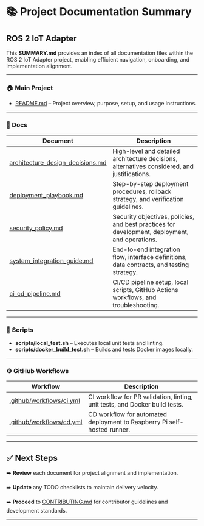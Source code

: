 # 📚 Project Documentation Summary

## ROS 2 IoT Adapter

This **SUMMARY.md** provides an index of all documentation files within the ROS 2 IoT Adapter project, enabling efficient navigation, onboarding, and implementation alignment.

---

### 🏠 Main Project

* [README.md](../README.md) – Project overview, purpose, setup, and usage instructions.

---

### 📂 Docs

| Document                                                               | Description                                                                                    |
| ---------------------------------------------------------------------- | ---------------------------------------------------------------------------------------------- |
| [architecture\_design\_decisions.md](architecture_design_decisions.md) | High-level and detailed architecture decisions, alternatives considered, and justifications.   |
| [deployment\_playbook.md](deployment_playbook.md)                      | Step-by-step deployment procedures, rollback strategy, and verification guidelines.            |
| [security\_policy.md](security_policy.md)                              | Security objectives, policies, and best practices for development, deployment, and operations. |
| [system\_integration\_guide.md](system_integration_guide.md)           | End-to-end integration flow, interface definitions, data contracts, and testing strategy.      |
| [ci\_cd\_pipeline.md](ci_cd_pipeline.md)                               | CI/CD pipeline setup, local scripts, GitHub Actions workflows, and troubleshooting.            |

---

### 📂 Scripts

* **scripts/local\_test.sh** – Executes local unit tests and linting.
* **scripts/docker\_build\_test.sh** – Builds and tests Docker images locally.

---

### ⚙️ GitHub Workflows

| Workflow                                                | Description                                                                 |
| ------------------------------------------------------- | --------------------------------------------------------------------------- |
| [.github/workflows/ci.yml](../.github/workflows/ci.yml) | CI workflow for PR validation, linting, unit tests, and Docker build tests. |
| [.github/workflows/cd.yml](../.github/workflows/cd.yml) | CD workflow for automated deployment to Raspberry Pi self-hosted runner.    |

---

## ✅ Next Steps

➡️ **Review** each document for project alignment and implementation.

➡️ **Update** any TODO checklists to maintain delivery velocity.

➡️ **Proceed** to [CONTRIBUTING.md](CONTRIBUTING.md) for contributor guidelines and development standards.

---